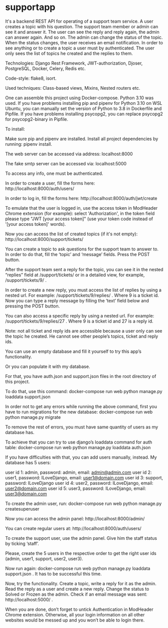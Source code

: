 # supportapp

It's a backend REST API for operating of a support team service. A user creates a topic with his question. The support team member or admin can see it and answer it. The user can see the reply and reply again, the admin can answer again. And so on. The admin can change the status of the topic. When the status changes, the user receives an email notification. In order to see anything or to create a topic a user must by authenticated. The user only sees the list of topics he created and the replies to them. 

Technologies:
Django Rest Framework, JWT-authorization, Djoser, PostgreSQL, Docker, Celery, Redis etc.

Code-style: flake8, isort.

Used techniques:
Class-based views, Mixins, Nested routers etc.

One can assemble this project using Docker-compose. Python 3.10 was used. If you have problems installing pip and pipenv for Python 3.10 on WSL Ubuntu, you can manually set the version of Python to 3.8 in Dockerfile and Pipfile. If you have problems installing psycopg2, you can replace psycopg2 for psycopg2-binary in Pipfile.

To install:

Make sure pip and pipenv are installed.
Install all project dependencies by running: pipenv install.

The web server can be accessed via address: localhost:8000

The fake smtp server can be accessed via: localhost:5000

To access any info, one must be authenticated.

In order to create a user, fill the forms here: http://localhost:8000/auth/users/ 

In order to log in, fill the forms here: http://localhost:8000/auth/jwt/create 

To emulate that the user is logged in, use the access token in ModHeader Chrome extension (for example): select 'Authorization', in the token field please type "JWT [your access token]" (use your token code instead of '[your access token]' words).
  
Now you can access the list of created topics (if it's not empty): http://localhost:8000/support/tickets/
  
You can create a topic to ask questions for the support team to answer to. In order to do that, fill the ‘topic’ and ‘message’ fields. Press the POST button.
  
After the support team sent a reply for the topic, you can see it in the nested “replies” field at /support/tickets/ or in a detailed view, for example, /support/tickets/9/ .
  
In order to create a new reply, you must access the list of replies by using a nested url. For example: /support/tickets/9/replies/ . Where 9 is a ticket id. Now you can type a reply message by filling the ‘text’ field below and pressing the POST button.
  
You can also access a specific reply by using a nested url. For example: /support/tickets/9/replies/27 . Where 9 is a ticket id and 27 is a reply id.
  
Note: not all ticket and reply ids are accessible because a user only can see the topic he created. He cannot see other people’s topics, ticket and reply ids.
  
You can use an empty database and fill it yourself to try this app’s functionality.
  
Or you can populate it with my database.
  
For that, you have auth.json and support.json files in the root directory of this project.
  
To do that, use this command: docker-compose run web python manage.py loaddata support.json 
  
In order not to get any errors while running the above command, first you have to run migrations for the new database: docker-compose run web python manage.py migrate
  
To remove the rest of errors, you must have same quantity of users as my database has.
  
To achieve that you can try to use django’s loaddata command for auth table: docker-compose run web python manage.py loaddata auth.json 
  
If you have difficulties with that, you can add users manually, instead. My database has 5 users:
  
user id 1: admin, password: admin, email: admin@admin.com
user id 2: user1, password: ILoveDjango, email: user1@domain.com
user id 3: support, password: ILoveDjango
user id 4: user2, password: ILoveDjango, email: user2@domain.com
user id 5: user3, password: ILoveDjango, email: user3@domain.com
  
To create the admin user, run: docker-compose run web python manage.py createsuperuser
  
Now you can access the admin panel: http://localhost:8000/admin/
  
You can create regular users at: http://localhost:8000/auth/users/
  
To create the support user, use the admin panel. Give him the staff status by ticking ‘staff’.
  
Please, create the 5 users in the respective order to get the right user ids (admin, user1, support, user2, user3).
  
Now run again: docker-compose run web python manage.py loaddata support.json . It has to be successful this time.
  
Now, try the functionality. Create a topic, write a reply for it as the admin. Read the reply as a user and create a new reply. Change the status to Solved or Frozen as the admin. Check if an email message was sent: http://localhost:5000/ .
  
When you are done, don’t forget to untick Authentication in ModHeader Chrome extension. Otherwise, all your login information on all other websites would be messed up and you won’t be able to login there.

